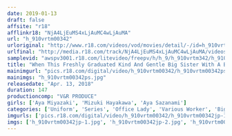 ```yaml
---
date: 2019-01-13
draft: false
affsite: "r18"
afflinkr18: "NjA4LjEuMS4xLjAuMC4wLjAuMA"
url: "h_910vrtm00342"
urloriginal: "http://www.r18.com/videos/vod/movies/detail/-/id=h_910vrtm00342"
urlfinal: "http://media.r18.com/track/NjA4LjEuMS4xLjAuMC4wLjAuMA/videos/vod/movies/detail/-/id=h_910vrtm00342"
samplevid: "awspv3001.r18.com/litevideo/freepv/h/h_9/h_910vrtm342/h_910vrtm342_dmb_w.mp4"
title: "When This Freshly Graduated Kind And Gentle Big Sister With A Big Ass Came Into The Office Wearing Black Pantyhose, She Blew My Mind! Her Little Brother Couldn't Stop His Out Of Control Erection And Starting Rubbing His Cock Against Her Black Stockings! Since She Was Already Horny Anyway, She Was Dripping Pussy Juice Out From Underneath Her Panties! As He Pumped Her Deep Into Her Hungry Pussy With Furious Piston Pounding Action, She Came, Over And Over Again! 2"
mainimgurl: "pics.r18.com/digital/video/h_910vrtm00342/h_910vrtm00342ps.jpg"
mainimgs: "h_910vrtm00342ps.jpg"
releasedate: "Apr. 13, 2018"
duration: 147
productioncomp: "V&R PRODUCE"
girls: ['Aya Miyazaki', 'Mizuki Hayakawa', 'Aya Sazanami']
categories: ['Uniform', 'Series', 'Office Lady', 'Various Worker', 'Big Asses', 'Pantyhose', 'Relatives', 'Variety', 'Foot Fetish', 'Sister']
imgurls: ['pics.r18.com/digital/video/h_910vrtm00342/h_910vrtm00342jp-1.jpg', 'pics.r18.com/digital/video/h_910vrtm00342/h_910vrtm00342jp-2.jpg', 'pics.r18.com/digital/video/h_910vrtm00342/h_910vrtm00342jp-3.jpg', 'pics.r18.com/digital/video/h_910vrtm00342/h_910vrtm00342jp-4.jpg', 'pics.r18.com/digital/video/h_910vrtm00342/h_910vrtm00342jp-5.jpg', 'pics.r18.com/digital/video/h_910vrtm00342/h_910vrtm00342jp-6.jpg', 'pics.r18.com/digital/video/h_910vrtm00342/h_910vrtm00342jp-7.jpg', 'pics.r18.com/digital/video/h_910vrtm00342/h_910vrtm00342jp-8.jpg', 'pics.r18.com/digital/video/h_910vrtm00342/h_910vrtm00342jp-9.jpg', 'pics.r18.com/digital/video/h_910vrtm00342/h_910vrtm00342jp-10.jpg', 'pics.r18.com/digital/video/h_910vrtm00342/h_910vrtm00342jp-11.jpg', 'pics.r18.com/digital/video/h_910vrtm00342/h_910vrtm00342jp-12.jpg', 'pics.r18.com/digital/video/h_910vrtm00342/h_910vrtm00342jp-13.jpg', 'pics.r18.com/digital/video/h_910vrtm00342/h_910vrtm00342jp-14.jpg', 'pics.r18.com/digital/video/h_910vrtm00342/h_910vrtm00342jp-15.jpg', 'pics.r18.com/digital/video/h_910vrtm00342/h_910vrtm00342jp-16.jpg', 'pics.r18.com/digital/video/h_910vrtm00342/h_910vrtm00342jp-17.jpg', 'pics.r18.com/digital/video/h_910vrtm00342/h_910vrtm00342jp-18.jpg', 'pics.r18.com/digital/video/h_910vrtm00342/h_910vrtm00342jp-19.jpg', 'pics.r18.com/digital/video/h_910vrtm00342/h_910vrtm00342jp-20.jpg']
imgs: ['h_910vrtm00342jp-1.jpg', 'h_910vrtm00342jp-2.jpg', 'h_910vrtm00342jp-3.jpg', 'h_910vrtm00342jp-4.jpg', 'h_910vrtm00342jp-5.jpg', 'h_910vrtm00342jp-6.jpg', 'h_910vrtm00342jp-7.jpg', 'h_910vrtm00342jp-8.jpg', 'h_910vrtm00342jp-9.jpg', 'h_910vrtm00342jp-10.jpg', 'h_910vrtm00342jp-11.jpg', 'h_910vrtm00342jp-12.jpg', 'h_910vrtm00342jp-13.jpg', 'h_910vrtm00342jp-14.jpg', 'h_910vrtm00342jp-15.jpg', 'h_910vrtm00342jp-16.jpg', 'h_910vrtm00342jp-17.jpg', 'h_910vrtm00342jp-18.jpg', 'h_910vrtm00342jp-19.jpg', 'h_910vrtm00342jp-20.jpg']
---
```


